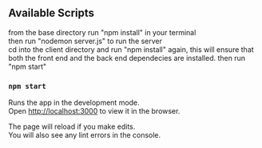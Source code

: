 
## Available Scripts
from the base directory run "npm install" in your terminal <br >
then run "nodemon server.js" to run the server <br >
cd into the client directory and run "npm install" again, this will ensure that both the front end and the back end dependecies are installed. then run "npm start"<br >



### `npm start`

Runs the app in the development mode.<br />
Open [http://localhost:3000](http://localhost:3000) to view it in the browser.

The page will reload if you make edits.<br />
You will also see any lint errors in the console.
